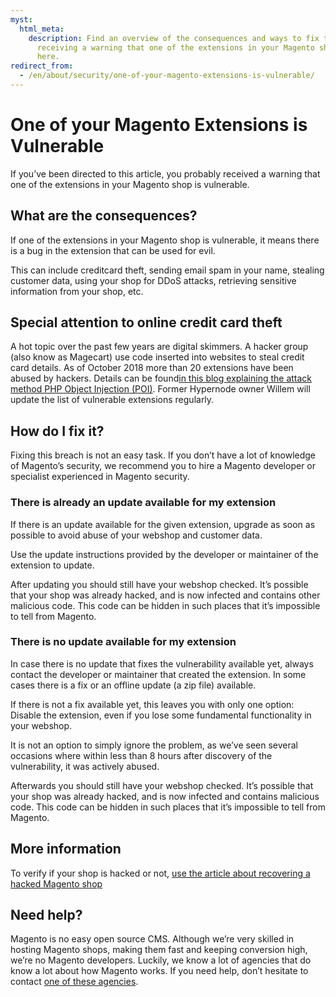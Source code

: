 ```yaml
---
myst:
  html_meta:
    description: Find an overview of the consequences and ways to fix things, when
      receiving a warning that one of the extensions in your Magento shop is vulnerable
      here.
redirect_from:
  - /en/about/security/one-of-your-magento-extensions-is-vulnerable/
---
```


<!-- source: https://support.hypernode.com/en/about/security/one-of-your-magento-extensions-is-vulnerable/ -->

# One of your Magento Extensions is Vulnerable

If you’ve been directed to this article, you probably received a warning that one of the extensions in your Magento shop is vulnerable.

## What are the consequences?

If one of the extensions in your Magento shop is vulnerable, it means there is a bug in the extension that can be used for evil.

This can include creditcard theft, sending email spam in your name, stealing customer data, using your shop for DDoS attacks, retrieving sensitive information from your shop, etc.

## Special attention to online credit card theft

A hot topic over the past few years are digital skimmers. A hacker group (also know as Magecart) use code inserted into websites to steal credit card details. As of October 2018 more than 20 extensions have been abused by hackers. Details can be found[in this blog explaining the attack method PHP Object Injection (POI)](https://sansec.io/labs/2018/10/23/magecart-extension-0days/). Former Hypernode owner Willem will update the list of vulnerable extensions regularly.

## How do I fix it?

Fixing this breach is not an easy task. If you don’t have a lot of knowledge of Magento’s security, we recommend you to hire a Magento developer or specialist experienced in Magento security.

### There is already an update available for my extension

If there is an update available for the given extension, upgrade as soon as possible to avoid abuse of your webshop and customer data.

Use the update instructions provided by the developer or maintainer of the extension to update.

After updating you should still have your webshop checked. It’s possible that your shop was already hacked, and is now infected and contains other malicious code. This code can be hidden in such places that it’s impossible to tell from Magento.

### There is no update available for my extension

In case there is no update that fixes the vulnerability available yet, always contact the developer or maintainer that created the extension. In some cases there is a fix or an offline update (a zip file) available.

If there is not a fix available yet, this leaves you with only one option: Disable the extension, even if you lose some fundamental functionality in your webshop.

It is not an option to simply ignore the problem, as we’ve seen several occasions where within less than 8 hours after discovery of the vulnerability, it was actively abused.

Afterwards you should still have your webshop checked. It’s possible that your shop was already hacked, and is now infected and contains malicious code. This code can be hidden in such places that it’s impossible to tell from Magento.

## More information

To verify if your shop is hacked or not, [use the article about recovering a hacked Magento shop](https://support.hypernode.com/knowledgebase/recover-a-hacked-magento-shop/)

## Need help?

Magento is no easy open source CMS. Although we’re very skilled in hosting Magento shops, making them fast and keeping conversion high, we’re no Magento developers. Luckily, we know a lot of agencies that do know a lot about how Magento works. If you need help, don’t hesitate to contact [one of these agencies](https://www.magereport.com/page/support).
